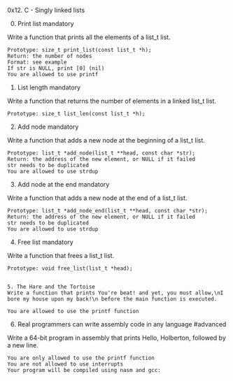 0x12. C - Singly linked lists


0. Print list
mandatory

Write a function that prints all the elements of a list_t list.

    Prototype: size_t print_list(const list_t *h);
    Return: the number of nodes
    Format: see example
    If str is NULL, print [0] (nil)
    You are allowed to use printf



1. List length
mandatory

Write a function that returns the number of elements in a linked list_t list.

    Prototype: size_t list_len(const list_t *h);



2. Add node
mandatory

Write a function that adds a new node at the beginning of a list_t list.

    Prototype: list_t *add_node(list_t **head, const char *str);
    Return: the address of the new element, or NULL if it failed
    str needs to be duplicated
    You are allowed to use strdup



3. Add node at the end
mandatory

Write a function that adds a new node at the end of a list_t list.

    Prototype: list_t *add_node_end(list_t **head, const char *str);
    Return: the address of the new element, or NULL if it failed
    str needs to be duplicated
    You are allowed to use strdup



4. Free list
mandatory

Write a function that frees a list_t list.

    Prototype: void free_list(list_t *head);


    5. The Hare and the Tortoise
    Write a function that prints You're beat! and yet, you must allow,\nI bore my house upon my back!\n before the main function is executed.

    You are allowed to use the printf function



6. Real programmers can write assembly code in any language
#advanced

Write a 64-bit program in assembly that prints Hello, Holberton, followed by a new line.

    You are only allowed to use the printf function
    You are not allowed to use interrupts
    Your program will be compiled using nasm and gcc:

